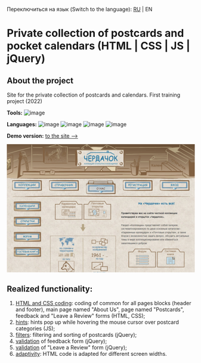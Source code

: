 Переключиться на язык (Switch to the language): [RU](README.md) | EN

# Private collection of postcards and pocket calendars (HTML | CSS | JS | jQuery)

## About the project
Site for the private collection of postcards and calendars. First training project (2022)

**Tools:** 
![image](https://img.shields.io/badge/VSCode-0078D4?style=for-the-badge&logo=visual%20studio%20code&logoColor=white "Visual Studio Code")

**Languages:** 
![image](https://img.shields.io/badge/HTML5-E34F26?style=for-the-badge&logo=html5&logoColor=white "HTML") 
![image](https://img.shields.io/badge/CSS3-1572B6?style=for-the-badge&logo=css3&logoColor=white "CSS") 
![image](https://img.shields.io/badge/JavaScript-323330?style=for-the-badge&logo=javascript&logoColor=F7DF1E "JS") 
![image](https://img.shields.io/badge/jQuery-0769AD?style=for-the-badge&logo=jquery&logoColor=white "jQuery") 

**Demo version:** [ to the site -->](https://the-all-spark.github.io/postcards-calendars-collection/) 

![screenshot](./img/main_page_screenshot.jpg "Скриншот главной страницы сайта")

## Realized functionality:
1. [HTML and CSS coding](#1---html-css): coding of common for all pages blocks (header and footer), main page named "About Us", page named "Postcards", feedback and "Leave a Review" forms (HTML, CSS);
2. [hints](#2---js): hints pop up while hovering the mouse cursor over postcard categories (JS);
3. [filters](#3---jquery): filtering and sorting of postcards (jQuery);
4. [validation](#b---feedback-form) of feedback form (jQuery);
5. [validation](#c---leave-review-form) of "Leave a Review" form (jQuery); 
6. [adaptivity](#4---adaptivity): HTML code is adapted for different screen widths.